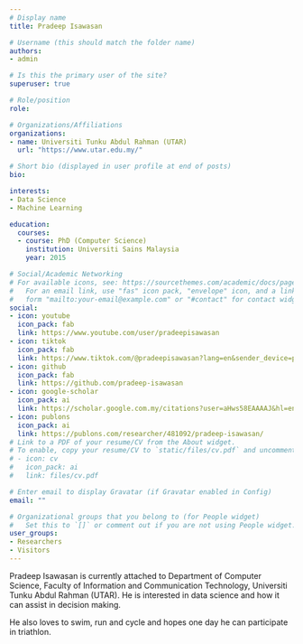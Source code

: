 ```yaml
---
# Display name
title: Pradeep Isawasan

# Username (this should match the folder name)
authors:
- admin

# Is this the primary user of the site?
superuser: true

# Role/position
role:

# Organizations/Affiliations
organizations:
- name: Universiti Tunku Abdul Rahman (UTAR)
  url: "https://www.utar.edu.my/"

# Short bio (displayed in user profile at end of posts)
bio:

interests:
- Data Science
- Machine Learning

education:
  courses:
  - course: PhD (Computer Science)
    institution: Universiti Sains Malaysia
    year: 2015

# Social/Academic Networking
# For available icons, see: https://sourcethemes.com/academic/docs/page-builder/#icons
#   For an email link, use "fas" icon pack, "envelope" icon, and a link in the
#   form "mailto:your-email@example.com" or "#contact" for contact widget.
social:
- icon: youtube
  icon_pack: fab
  link: https://www.youtube.com/user/pradeepisawasan
- icon: tiktok
  icon_pack: fab
  link: https://www.tiktok.com/@pradeepisawasan?lang=en&sender_device=pc&sender_web_id=6838204141493405190&is_from_webapp=1
- icon: github
  icon_pack: fab
  link: https://github.com/pradeep-isawasan
- icon: google-scholar
  icon_pack: ai
  link: https://scholar.google.com.my/citations?user=aHws58EAAAAJ&hl=en
- icon: publons
  icon_pack: ai
  link: https://publons.com/researcher/481092/pradeep-isawasan/
# Link to a PDF of your resume/CV from the About widget.
# To enable, copy your resume/CV to `static/files/cv.pdf` and uncomment the lines below.
# - icon: cv
#   icon_pack: ai
#   link: files/cv.pdf

# Enter email to display Gravatar (if Gravatar enabled in Config)
email: ""

# Organizational groups that you belong to (for People widget)
#   Set this to `[]` or comment out if you are not using People widget.
user_groups:
- Researchers
- Visitors
---
```


Pradeep Isawasan is currently attached to Department of Computer Science, Faculty of Information and Communication Technology, Universiti Tunku Abdul Rahman (UTAR). He is interested in data science and how it can assist in decision making.

He also loves to swim, run and cycle and hopes one day he can participate in triathlon.
